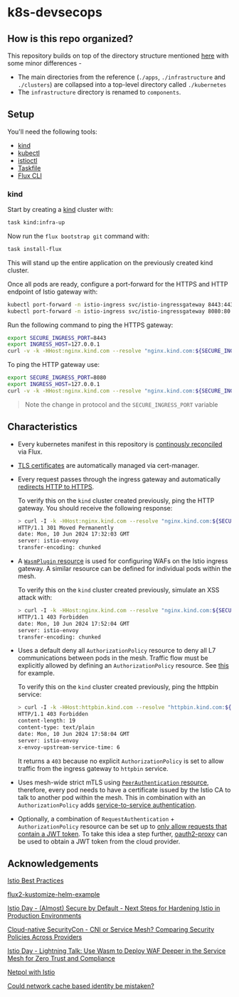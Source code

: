 # k8s-devsecops

## How is this repo organized?

This repository builds on top of the directory structure mentioned [here](https://github.com/fluxcd/flux2-kustomize-helm-example/tree/main?tab=readme-ov-file#repository-structure) with some minor differences -

- The main directories from the reference (`./apps`, `./infrastructure` and `./clusters`) are collapsed into a top-level directory called `./kubernetes`
- The `infrastructure` directory is renamed to `components`.

## Setup

You'll need the following tools:

- [kind](https://kind.sigs.k8s.io/)
- [kubectl](https://kubernetes.io/docs/tasks/tools/#kubectl)
- [istioctl](https://istio.io/latest/docs/ops/diagnostic-tools/istioctl/)
- [Taskfile](https://taskfile.dev/)
- [Flux CLI](https://fluxcd.io/flux/cmd/)

### kind

Start by creating a [kind](https://kind.sigs.k8s.io/docs/user/quick-start#installation) cluster with:

```sh
task kind:infra-up
```

Now run the `flux bootstrap git` command with:

```sh
task install-flux
```

This will stand up the entire application on the previously created kind cluster.

Once all pods are ready, configure a port-forward for the HTTPS and HTTP endpoint of Istio gateway with:

```sh
kubectl port-forward -n istio-ingress svc/istio-ingressgateway 8443:443
kubectl port-forward -n istio-ingress svc/istio-ingressgateway 8080:80
```

Run the following command to ping the HTTPS gateway:

```sh
export SECURE_INGRESS_PORT=8443
export INGRESS_HOST=127.0.0.1
curl -v -k -HHost:nginx.kind.com --resolve "nginx.kind.com:${SECURE_INGRESS_PORT}:$INGRESS_HOST" "https://nginx.kind.com:${SECURE_INGRESS_PORT}/"
```

To ping the HTTP gateway use:

```sh
export SECURE_INGRESS_PORT=8080
export INGRESS_HOST=127.0.0.1
curl -v -k -HHost:nginx.kind.com --resolve "nginx.kind.com:${SECURE_INGRESS_PORT}:$INGRESS_HOST" "http://nginx.kind.com:${SECURE_INGRESS_PORT}/"
```

> Note the change in protocol and the `SECURE_INGRESS_PORT` variable

## Characteristics

- Every kubernetes manifest in this repository is [continously reconciled](https://github.com/vedantthapa/k8s-devsecops/blob/main/kubernetes/clusters/kind/flux-system/gotk-sync.yaml) via Flux.
- [TLS certificates](https://github.com/vedantthapa/k8s-devsecops/blob/main/kubernetes/components/configs/certificate.yaml) are automatically managed via cert-manager.
- Every request passes through the ingress gateway and automatically [redirects HTTP to HTTPS](https://github.com/vedantthapa/k8s-devsecops/blob/main/kubernetes/components/configs/gateway.yaml#L16-L17).

  To verify this on the `kind` cluster created previously, ping the HTTP gateway. You should receive the following response:

  ```sh
  > curl -I -k -HHost:nginx.kind.com --resolve "nginx.kind.com:${SECURE_INGRESS_PORT}:$INGRESS_HOST" "http://nginx.kind.com:${SECURE_INGRESS_PORT}/"
  HTTP/1.1 301 Moved Permanently
  date: Mon, 10 Jun 2024 17:32:03 GMT
  server: istio-envoy
  transfer-encoding: chunked
  ```

- A [`WasmPlugin` resource](https://github.com/vedantthapa/k8s-devsecops/blob/main/kubernetes/components/configs/waf.yaml) is used for configuring WAFs on the Istio ingress gateway. A similar resource can be defined for individual pods within the mesh.

  To verify this on the `kind` cluster created previously, simulate an XSS attack with:

  ```sh
  > curl -I -k -HHost:nginx.kind.com --resolve "nginx.kind.com:${SECURE_INGRESS_PORT}:$INGRESS_HOST" "https://nginx.kind.com:${SECURE_INGRESS_PORT}/?arg=<script>alert(0)</script>"
  HTTP/1.1 403 Forbidden
  date: Mon, 10 Jun 2024 17:52:04 GMT
  server: istio-envoy
  transfer-encoding: chunked
  ```

- Uses a default deny all `AuthorizationPolicy` resource to deny all L7 communications between pods in the mesh. Traffic flow must be explicitly allowed by defining an `AuthorizationPolicy` resource. See [this](https://github.com/vedantthapa/k8s-devsecops/blob/main/kubernetes/apps/kind/nginx/allow-ingress-to-nginx.yaml) for example.

  To verify this on the `kind` cluster created previously, ping the httpbin service:

  ```sh
  > curl -I -k -HHost:httpbin.kind.com --resolve "httpbin.kind.com:${SECURE_INGRESS_PORT}:$INGRESS_HOST" "https://httpbin.kind.com:${SECURE_INGRESS_PORT}/"
  HTTP/1.1 403 Forbidden
  content-length: 19
  content-type: text/plain
  date: Mon, 10 Jun 2024 17:58:04 GMT
  server: istio-envoy
  x-envoy-upstream-service-time: 6
  ```

  It returns a `403` because no explicit `AuthorizationPolicy` is set to allow traffic from the ingress gateway to `httpbin` service.

- Uses mesh-wide strict mTLS using [`PeerAuthentication` resource](https://github.com/vedantthapa/k8s-devsecops/blob/main/kubernetes/components/configs/strict-mtls.yaml), therefore, every pod needs to have a certificate issued by the Istio CA to talk to another pod within the mesh. This in combination with an `AuthorizationPolicy` adds [service-to-service authentication](https://github.com/vedantthapa/k8s-devsecops/blob/main/kubernetes/apps/kind/nginx/allow-ingress-to-nginx.yaml#L11-L15).

- Optionally, a combination of `RequestAuthentication` + `AuthorizationPolicy` resource can be set up to [only allow requests that contain a JWT token](https://github.com/vedantthapa/istio-oauth2/blob/main/istio/authnz/ingress-jwt.yaml). To take this idea a step further, [oauth2-proxy](https://github.com/oauth2-proxy/oauth2-proxy) can be used to obtain a JWT token from the cloud provider.

## Acknowledgements

[Istio Best Practices](https://istio.io/latest/docs/ops/best-practices/security/)

[flux2-kustomize-helm-example](https://github.com/fluxcd/flux2-kustomize-helm-example)

[Istio Day - (Almost) Secure by Default - Next Steps for Hardening Istio in Production Environments](https://www.youtube.com/watch?v=C4hADTuyGYc)

[Cloud-native SecurityCon - CNI or Service Mesh? Comparing Security Policies Across Providers](https://www.youtube.com/watch?v=L5UifNZCKhA&t)

[Istio Day - Lightning Talk: Use Wasm to Deploy WAF Deeper in the Service Mesh for Zero Trust and Compliance](https://www.youtube.com/watch?v=FPxAvjghJ3E)

[Netpol with Istio](https://istio.io/v1.10/blog/2017/0.1-using-network-policy/)

[Could network cache based identity be mistaken?](https://www.solo.io/blog/could-network-cache-based-identity-be-mistaken/)
